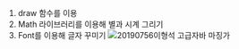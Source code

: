 1. draw 함수를 이용
2. Math 라이브러리를 이용해 별과 시계 그리기
3. Font를 이용해 글자 꾸미기
![20190756이형석 고급자바 마징가](https://github.com/user-attachments/assets/36db8390-0222-4b77-bd35-dfc8fee2c8da)
